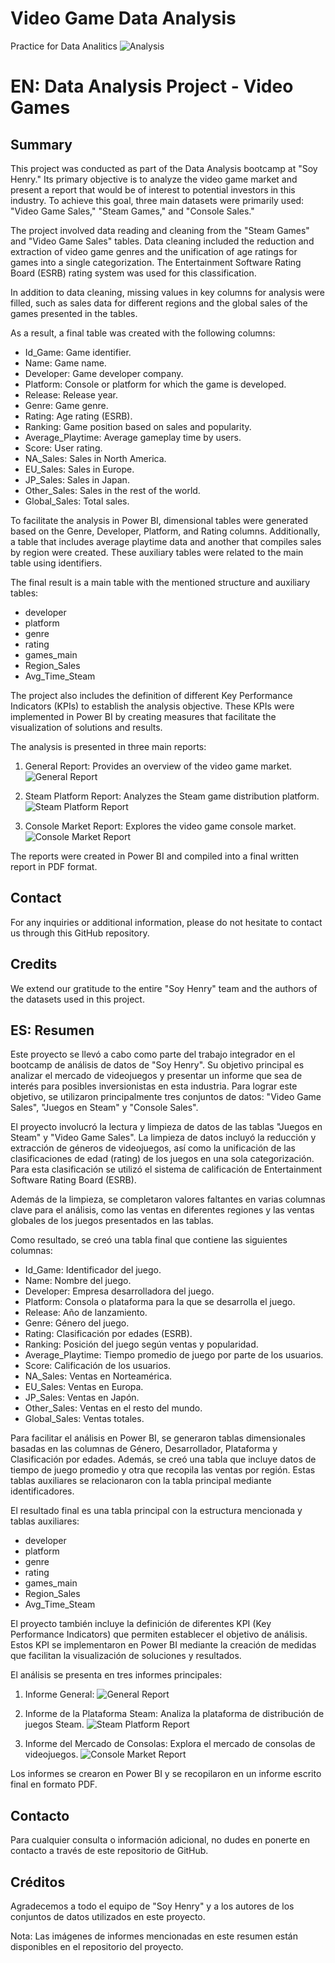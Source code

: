 # Video Game Data Analysis
 Practice for Data Analitics
![Analysis](images/Gaming_Portada.gif)

# EN: Data Analysis Project - Video Games

## Summary

This project was conducted as part of the Data Analysis bootcamp at "Soy Henry." Its primary objective is to analyze the video game market and present a report that would be of interest to potential investors in this industry. To achieve this goal, three main datasets were primarily used: "Video Game Sales," "Steam Games," and "Console Sales."

The project involved data reading and cleaning from the "Steam Games" and "Video Game Sales" tables. Data cleaning included the reduction and extraction of video game genres and the unification of age ratings for games into a single categorization. The Entertainment Software Rating Board (ESRB) rating system was used for this classification.

In addition to data cleaning, missing values in key columns for analysis were filled, such as sales data for different regions and the global sales of the games presented in the tables.

As a result, a final table was created with the following columns:

- Id_Game: Game identifier.
- Name: Game name.
- Developer: Game developer company.
- Platform: Console or platform for which the game is developed.
- Release: Release year.
- Genre: Game genre.
- Rating: Age rating (ESRB).
- Ranking: Game position based on sales and popularity.
- Average_Playtime: Average gameplay time by users.
- Score: User rating.
- NA_Sales: Sales in North America.
- EU_Sales: Sales in Europe.
- JP_Sales: Sales in Japan.
- Other_Sales: Sales in the rest of the world.
- Global_Sales: Total sales.

To facilitate the analysis in Power BI, dimensional tables were generated based on the Genre, Developer, Platform, and Rating columns. Additionally, a table that includes average playtime data and another that compiles sales by region were created. These auxiliary tables were related to the main table using identifiers.

The final result is a main table with the mentioned structure and auxiliary tables:

- developer
- platform
- genre
- rating
- games_main
- Region_Sales
- Avg_Time_Steam

The project also includes the definition of different Key Performance Indicators (KPIs) to establish the analysis objective. These KPIs were implemented in Power BI by creating measures that facilitate the visualization of solutions and results.

The analysis is presented in three main reports:

1. General Report: Provides an overview of the video game market.
   ![General Report](images/Report1.png)

2. Steam Platform Report: Analyzes the Steam game distribution platform.
   ![Steam Platform Report](images/Report2.png)

3. Console Market Report: Explores the video game console market.
   ![Console Market Report](images/Report3.png)

The reports were created in Power BI and compiled into a final written report in PDF format.

## Contact

For any inquiries or additional information, please do not hesitate to contact us through this GitHub repository.

## Credits

We extend our gratitude to the entire "Soy Henry" team and the authors of the datasets used in this project.

## ES: Resumen

Este proyecto se llevó a cabo como parte del trabajo integrador en el bootcamp de análisis de datos de "Soy Henry". Su objetivo principal es analizar el mercado de videojuegos y presentar un informe que sea de interés para posibles inversionistas en esta industria. Para lograr este objetivo, se utilizaron principalmente tres conjuntos de datos: "Video Game Sales", "Juegos en Steam" y "Console Sales".

El proyecto involucró la lectura y limpieza de datos de las tablas "Juegos en Steam" y "Video Game Sales". La limpieza de datos incluyó la reducción y extracción de géneros de videojuegos, así como la unificación de las clasificaciones de edad (rating) de los juegos en una sola categorización. Para esta clasificación se utilizó el sistema de calificación de Entertainment Software Rating Board (ESRB).

Además de la limpieza, se completaron valores faltantes en varias columnas clave para el análisis, como las ventas en diferentes regiones y las ventas globales de los juegos presentados en las tablas.

Como resultado, se creó una tabla final que contiene las siguientes columnas:

- Id_Game: Identificador del juego.
- Name: Nombre del juego.
- Developer: Empresa desarrolladora del juego.
- Platform: Consola o plataforma para la que se desarrolla el juego.
- Release: Año de lanzamiento.
- Genre: Género del juego.
- Rating: Clasificación por edades (ESRB).
- Ranking: Posición del juego según ventas y popularidad.
- Average_Playtime: Tiempo promedio de juego por parte de los usuarios.
- Score: Calificación de los usuarios.
- NA_Sales: Ventas en Norteamérica.
- EU_Sales: Ventas en Europa.
- JP_Sales: Ventas en Japón.
- Other_Sales: Ventas en el resto del mundo.
- Global_Sales: Ventas totales.

Para facilitar el análisis en Power BI, se generaron tablas dimensionales basadas en las columnas de Género, Desarrollador, Plataforma y Clasificación por edades. Además, se creó una tabla que incluye datos de tiempo de juego promedio y otra que recopila las ventas por región. Estas tablas auxiliares se relacionaron con la tabla principal mediante identificadores.

El resultado final es una tabla principal con la estructura mencionada y tablas auxiliares:

- developer
- platform
- genre
- rating
- games_main
- Region_Sales
- Avg_Time_Steam

El proyecto también incluye la definición de diferentes KPI (Key Performance Indicators) que permiten establecer el objetivo de análisis. Estos KPI se implementaron en Power BI mediante la creación de medidas que facilitan la visualización de soluciones y resultados.

El análisis se presenta en tres informes principales:

1. Informe General: 
![General Report](images/Report1.png)

2. Informe de la Plataforma Steam: Analiza la plataforma de distribución de juegos Steam.
![Steam Platform Report](images/Report2.png)

3. Informe del Mercado de Consolas: Explora el mercado de consolas de videojuegos.
![Console Market Report](images/Report3.png)


Los informes se crearon en Power BI y se recopilaron en un informe escrito final en formato PDF.

## Contacto

Para cualquier consulta o información adicional, no dudes en ponerte en contacto a través de este repositorio de GitHub.

## Créditos

Agradecemos a todo el equipo de "Soy Henry" y a los autores de los conjuntos de datos utilizados en este proyecto.

Nota: Las imágenes de informes mencionadas en este resumen están disponibles en el repositorio del proyecto.